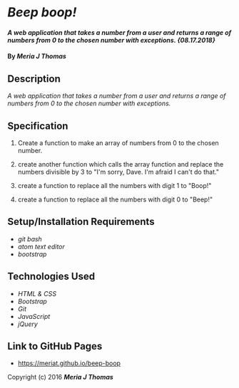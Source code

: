 # _Beep boop!_

#### _A web application that takes a number from a user and returns a range of numbers from 0 to the chosen number with exceptions. {08.17.2018}_

#### By _**Meria J Thomas**_

## Description

_A web application that takes a number from a user and returns a range of numbers from 0 to the chosen number with exceptions._

## Specification

1. Create a function to make an array of numbers from 0 to the chosen number.

2. create another function which calls the array function and replace the numbers divisible by 3 to "I'm sorry, Dave. I'm afraid I can't do that."

3. create a function to replace all the numbers with digit 1 to "Boop!"

4. create a function to replace all the numbers with digit 0 to "Beep!"

## Setup/Installation Requirements

* _git bash_
* _atom text editor_
* _bootstrap_

## Technologies Used

* _HTML & CSS_
* _Bootstrap_
* _Git_
* _JavaScript_
* _jQuery_

## Link to GitHub Pages
* https://meriat.github.io/beep-boop

Copyright (c) 2016 **_Meria J Thomas_**
